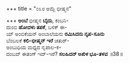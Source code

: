 +++
title = "೦೩೮ ಅಮ್ಬೆ ಭೀಷ್ಮನ"

+++
**ಅಂಬೆ** ಭೀಷ್ಮನ **ಬೈದು**, ಕಂಬನಿ-  
ದುಂಬಿ **ಹೋದಳು ತಪಕೆ**, ಬಳಿಕ್ ಈ-  
ಯ್ ಅಂಬಿಕೆಯನ್ ಅಂಬಾಲೆಯನು **ರಮಿಸಿದನು ನೃಪ-ಸೂನು**  
ಬೆಂಬಲಕೆ **ಕಲಿ-ಭೀಷ್ಮನ್ ಇರೆ** ಚತುರ್-  
ಅಂಬುಧಿಯ ಮಧ್ಯದ ನೃಪಾಲ-ಕ-  
ದಂಬವ್ ಈತಂಗ್ ಇದ್-ಇರೆ? **ಸಲಹಿದನ್ ಅಖಿಳ ಭೂ-ತಳವ**     ॥38॥